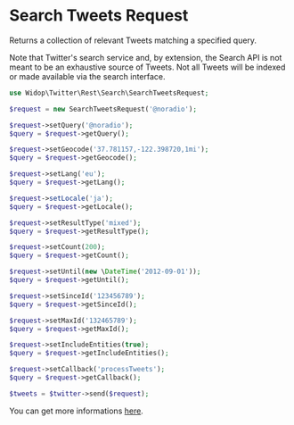 # Search Tweets Request

Returns a collection of relevant Tweets matching a specified query.

Note that Twitter's search service and, by extension, the Search API is not meant to be an exhaustive source of Tweets.
Not all Tweets will be indexed or made available via the search interface.

``` php
use Widop\Twitter\Rest\Search\SearchTweetsRequest;

$request = new SearchTweetsRequest('@noradio');

$request->setQuery('@noradio');
$query = $request->getQuery();

$request->setGeocode('37.781157,-122.398720,1mi');
$query = $request->getGeocode();

$request->setLang('eu');
$query = $request->getLang();

$request->setLocale('ja');
$query = $request->getLocale();

$request->setResultType('mixed');
$query = $request->getResultType();

$request->setCount(200);
$query = $request->getCount();

$request->setUntil(new \DateTime('2012-09-01'));
$query = $request->getUntil();

$request->setSinceId('123456789');
$query = $request->getSinceId();

$request->setMaxId('132465789');
$query = $request->getMaxId();

$request->setIncludeEntities(true);
$query = $request->getIncludeEntities();

$request->setCallback('processTweets');
$query = $request->getCallback();

$tweets = $twitter->send($request);
```

You can get more informations [here](https://dev.twitter.com/docs/api/1.1/get/search/tweets).
